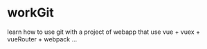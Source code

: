 # workGit
learn how to use git with a project of webapp that use vue + vuex + vueRouter + webpack ...
